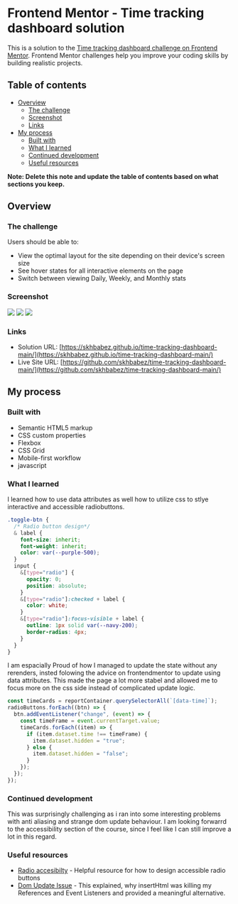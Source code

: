 # Frontend Mentor - Time tracking dashboard solution

This is a solution to the [Time tracking dashboard challenge on Frontend Mentor](https://www.frontendmentor.io/challenges/time-tracking-dashboard-UIQ7167Jw). Frontend Mentor challenges help you improve your coding skills by building realistic projects.

## Table of contents

- [Overview](#overview)
  - [The challenge](#the-challenge)
  - [Screenshot](#screenshot)
  - [Links](#links)
- [My process](#my-process)
  - [Built with](#built-with)
  - [What I learned](#what-i-learned)
  - [Continued development](#continued-development)
  - [Useful resources](#useful-resources)

**Note: Delete this note and update the table of contents based on what sections you keep.**

## Overview

### The challenge

Users should be able to:

- View the optimal layout for the site depending on their device's screen size
- See hover states for all interactive elements on the page
- Switch between viewing Daily, Weekly, and Monthly stats

### Screenshot

![](screenshots/desktop.png)
![](screenshots/tablet.png)
![](screenshots/mobile.png)

### Links

- Solution URL: [https://skhbabez.github.io/time-tracking-dashboard-main/](https://skhbabez.github.io/time-tracking-dashboard-main/)
- Live Site URL: [https://github.com/skhbabez/time-tracking-dashboard-main/](https://github.com/skhbabez/time-tracking-dashboard-main/)

## My process

### Built with

- Semantic HTML5 markup
- CSS custom properties
- Flexbox
- CSS Grid
- Mobile-first workflow
- javascript

### What I learned

I learned how to use data attributes as well how to utilize css to stlye interactive and accessible radiobuttons.

```css
.toggle-btn {
  /* Radio button design*/
  & label {
    font-size: inherit;
    font-weight: inherit;
    color: var(--purple-500);
  }
  input {
    &[type="radio"] {
      opacity: 0;
      position: absolute;
    }
    &[type="radio"]:checked + label {
      color: white;
    }
    &[type="radio"]:focus-visible + label {
      outline: 1px solid var(--navy-200);
      border-radius: 4px;
    }
  }
}
```

I am espacially Proud of how I managed to update the state without any rerenders, insted folowing the advice on frontendmentor to update using data attributes. This made the page a lot more stabel and allowed me to focus more on the css side instead of complicated update logic.

```js
const timeCards = reportContainer.querySelectorAll(`[data-time]`);
radioButtons.forEach((btn) => {
  btn.addEventListener("change", (event) => {
    const timeFrame = event.currentTarget.value;
    timeCards.forEach((item) => {
      if (item.dataset.time !== timeFrame) {
        item.dataset.hidden = "true";
      } else {
        item.dataset.hidden = "false";
      }
    });
  });
});
```

### Continued development

This was surprisingly challenging as i ran into some interesting problems with anti aliasing and strange dom update behaviour. I am looking forwarrd to the accessibility section of the course, since I feel like I can still improve a lot in this regard.

### Useful resources

- [Radio accesibilty](https://stackoverflow.com/questions/23130072/how-can-i-make-my-modified-radio-buttons-tabbable) - Helpful resource for how to design accessible radio buttons
- [Dom Update Issue](https://stackoverflow.com/questions/72554580/event-listeners-get-removed-after-adding-removing-some-elements-of-a-list) - This explained, why insertHtml was killing my References and Event Listeners and provided a meaningful alternative.
